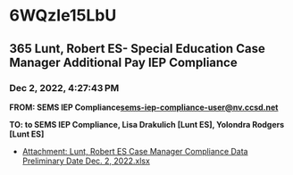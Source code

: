 # 6WQzIe15LbU
## 365 Lunt, Robert ES- Special Education Case Manager Additional Pay IEP Compliance
### Dec 2, 2022, 4:27:43 PM
**FROM: SEMS IEP Compliance<sems-iep-compliance-user@nv.ccsd.net>**

**TO: to SEMS IEP Compliance, Lisa Drakulich [Lunt ES], Yolondra Rodgers [Lunt ES]**






* [Attachment: Lunt, Robert ES Case Manager Compliance Data Preliminary Date Dec. 2, 2022.xlsx](6WQzIe15LbU-attachment-1.xlsx)

